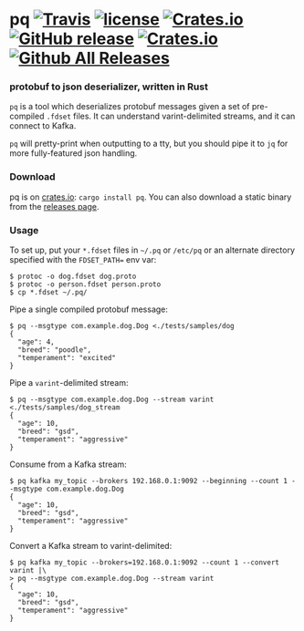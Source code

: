 # pq [![Travis](https://img.shields.io/travis/sevagh/pq.svg)](https://travis-ci.org/sevagh/pq) [![license](https://img.shields.io/github/license/sevagh/pq.svg)](https://github.com/sevagh/pq/blob/master/LICENSE) [![Crates.io](https://img.shields.io/crates/v/pq.svg)](https://crates.io/crates/pq) [![GitHub release](https://img.shields.io/github/release/sevagh/pq.svg)](https://github.com/sevagh/pq) [![Crates.io](https://img.shields.io/crates/d/pq.svg)](https://github.com/sevagh/pq) [![Github All Releases](https://img.shields.io/github/downloads/sevagh/pq/total.svg)](github.com/sevagh/pq)

### protobuf to json deserializer, written in Rust

`pq` is a tool which deserializes protobuf messages given a set of pre-compiled `.fdset` files. It can understand varint-delimited streams, and it can connect to Kafka.

`pq` will pretty-print when outputting to a tty, but you should pipe it to `jq` for more fully-featured json handling.

### Download

pq is on [crates.io](https://crates.io/crates/pq): `cargo install pq`. You can also download a static binary from the [releases page](https://github.com/sevagh/pq/releases).

### Usage

To set up, put your `*.fdset` files in `~/.pq` or `/etc/pq` or an alternate directory specified with the `FDSET_PATH=` env var:

```
$ protoc -o dog.fdset dog.proto
$ protoc -o person.fdset person.proto
$ cp *.fdset ~/.pq/
```

Pipe a single compiled protobuf message:

```
$ pq --msgtype com.example.dog.Dog <./tests/samples/dog
{
  "age": 4,
  "breed": "poodle",
  "temperament": "excited"
}
```

Pipe a `varint`-delimited stream:

```
$ pq --msgtype com.example.dog.Dog --stream varint <./tests/samples/dog_stream
{
  "age": 10,
  "breed": "gsd",
  "temperament": "aggressive"
}
```

Consume from a Kafka stream:

```
$ pq kafka my_topic --brokers 192.168.0.1:9092 --beginning --count 1 --msgtype com.example.dog.Dog
{
  "age": 10,
  "breed": "gsd",
  "temperament": "aggressive"
}
```

Convert a Kafka stream to varint-delimited:

```
$ pq kafka my_topic --brokers=192.168.0.1:9092 --count 1 --convert varint |\
> pq --msgtype com.example.dog.Dog --stream varint
{
  "age": 10,
  "breed": "gsd",
  "temperament": "aggressive"
}
```
